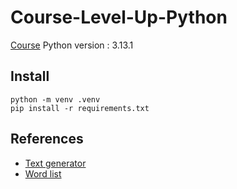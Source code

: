 # Course-Level-Up-Python

[Course](https://www.linkedin.com/learning/level-up-python/)
Python version : 3.13.1

## Install

```
python -m venv .venv
pip install -r requirements.txt
```

## References


- [Text generator](https://www.blindtextgenerator.com/lorem-ipsum)
- [Word list](https://www.eff.org/deeplinks/2016/07/new-wordlists-random-passphrases)